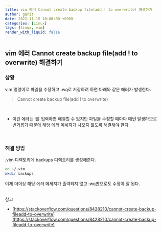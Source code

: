 ```yaml
---
title: vim 에러 Cannot create backup file(add ! to overwrite) 해결하기
author: garit
date: 2022-11-15 10:00:00 +0900
categories: [Linux]
tags: [linux, vim]
render_with_liquid: false
---
```


## vim 에러 Cannot create backup file(add ! to overwrite) 해결하기

### 상황
vim 명령어로 파일을 수정하고 :wq로 저장하려 하면 아래와 같은 에러가 발생한다.  
> Cannot create backup file(add ! to overwrite)
<br/>

- 이런 에러는 !를 입력하면 해결할 수 있지만 파일을 수정할 때마다 매번 발생하므로 번거롭기 때문에 해당 에러 메세지가 나오지 않도록 해결해야 한다.  
<br/>

### 해결 방법

.vim 디렉토리에 backups 디렉토리를 생성해준다.

```bash
cd ~/.vim 
mkdir backups
```

이제 더이상 해당 에러 메세지가 출력되지 않고 :wq만으로도 수정이 잘 된다.
<br/><br/>


참고 
- [https://stackoverflow.com/questions/8428210/cannot-create-backup-fileadd-to-overwrite](https://stackoverflow.com/questions/8428210/cannot-create-backup-fileadd-to-overwrite)

